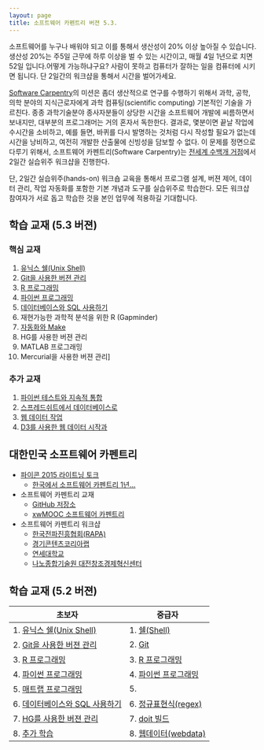 ```yaml
---
layout: page
title: 소프트웨어 카펜트리 버젼 5.3.
---
```


소프트웨어를 누구나 배워야 되고 이를 통해서 생산성이 20% 이상 높아질 수 있습니다. 생산성 20%는 주5일 근무에 하루 이상을 벌 수 있는 시간이고, 매월 4일 1년으로 치면 52일 입니다.어떻게 가능하냐구요? 사람이 못하고 컴퓨터가 잘하는 일을 컴퓨터에 시키면 됩니다. 단 2일간의 워크샵을 통해서 시간을 벌어가세요.

[Software Carpentry](http://software-carpentry.org/)의 미션은 좀더 생산적으로 연구를 수행하기 위해서 과학, 공학, 의학 분야의 지식근로자에게 과학 컴퓨팅(scientific computing) 기본적인 기술을 가르친다. 종종 과학기술분야 종사자분들이 상당한 시간을 소프트웨어 개발에 씨름하면서 보내지만, 대부분의 프로그래머는 거의 혼자서 독한한다. 결과로, 몇분이면 끝날 작업에 수시간을 소비하고, 예를 들면, 바퀴를 다시 발명하는 것처럼 다시 작성할 필요가 없는데 시간을 낭비하고, 여전히 개발한 산출물에 신빙성을 담보할 수 없다. 이 문제를 정면으로 다루기 위해서, 소프트웨어 카펜트리(Software Carpentry)는 [전세계 수백개 거점](http://software-carpentry.org/workshops/previous.html)에서 2일간 실습위주 워크샵을 진행한다.

단, 2일간 실습위주(hands-on) 워크숍 교육을 통해서 프로그램 설계, 버젼 제어, 데이터 관리, 작업 자동화를 포함한 기본 개념과 도구를 실습위주로 학습한다. 모든 워크샵 참여자가 서로 돕고 학습한 것을 본인 업무에 적용하길 기대합니다.

## 학습 교재 (5.3 버젼)

### 핵심 교재       
1. [유닉스 쉘(Unix Shell)](http://statkclee.github.io/shell-novice/index-kr.html)
1. [Git을 사용한 버젼 관리](http://statkclee.github.io/git-novice/index-kr.html)
1. [R 프로그래밍](http://statkclee.github.io/r-novice-inflammation/index-kr.html)
1. [파이썬 프로그래밍](http://statkclee.github.io/python-novice-inflammation/index-kr.html)
1. [데이터베이스와 SQL 사용하기](http://statkclee.github.io/sql-novice-survey/index-kr.html)
1. 재현가능한 과학적 분석을 위한 R (Gapminder)
1. [자동화와 Make](http://statkclee.github.io/make-novice/index-kr.html)
1. HG를 사용한 버젼 관리
1. MATLAB 프로그래밍
1. Mercurial을 사용한 버젼 관리]

### 추가 교재
1. [파이썬 테스트와 지속적 통합](http://statkclee.github.io/python-testing/index-kr.html)
1. [스프레드쉬트에서 데이터베이스로](http://statkclee.github.io/capstone-novice-spreadsheet-biblio)
1. [웹 데이터 작업](http://statkclee.github.io/web-data-python/)
1. [D3를 사용한 웹 데이터 시작과](http://statkclee.github.io/D3-visualising-data/index-kr.html)

## 대한민국 소프트웨어 카펜트리 

- [파이콘 2015 라이트닝 토크](http://www.pycon.kr/2015/program/77)
    * [한국에서 소프트웨어 카펜트리 1년...](http://statkclee.github.io/slideshows/korea/index.html)  
- 소프트웨어 카펜트리 교재
    *  [GitHub 저장소](https://github.com/statkclee/swcarpentry-version-5-3-new)
    *  [xwMOOC 소프트웨어 카펜트리](http://swcarpentry.xwmooc.org/)
- 소프트웨어 카펜트리 워크샵
    *  [한국전파진흥협회(RAPA)](http://statkclee.github.io/2015-02-25-seoul/)
    *  [경기콘텐츠코리아랩](http://statkclee.github.io/2015-04-29-pangyo/)
    *  [연세대학교](http://statkclee.github.io/2015-06-29-yonsei/)
    *  [나노종합기술원 대전창조경제혁신센터](http://statkclee.github.io/2015-08-20-daejeon/)

## 학습 교재 (5.2 버젼)

| 초보자             | 중급자|
|------------------|---------------------|
| 1. [유닉스 쉘(Unix Shell)](lessons-5-2/novice/shell/index.html)  |    1. [쉘(Shell)](lessons-5-2/intermediate/shell/index.html) |
| 2. [Git을 사용한 버젼 관리](lessons-5-2/novice/git/index.html)      |    2. [Git](lessons-5-2/intermediate/git/index.html) |
| 3. [R 프로그래밍](lessons-5-2/novice/r/index.html)                    |    3. [R 프로그래밍](lessons-5-2/intermediate/r/index.html)|
| 4. [파이썬 프로그래밍](lessons-5-2/novice/python/index.html)     |    4. [파이썬 프로그래밍](lessons-5-2/intermediate/python/index.html) |
| 5. [매트랩 프로그래밍](lessons-5-2/novice/matlab/index.html)     |    5.  |  [make 빌드](lessons-5-2/intermediate/make/index.html) 
| 6. [데이터베이스와 SQL 사용하기](lessons-5-2/novice/sql/index.html) |  6. [정규표현식(regex)](lessons-5-2/intermediate/regex/index.html) |
| 7. [HG를 사용한 버젼 관리](lessons-5-2/novice/hg/index.html)     |    7. [doit 빌드](lessons-5-2/intermediate/doit/index.html) |
| 8. [추가 학습](lessons-5-2/novice/extras/index.html)                |    8. [웹데이터(webdata)](lessons-5-2/intermediate/webdata/index.html) |
